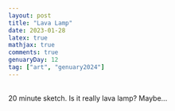 ```yaml
---
layout: post
title: "Lava Lamp"
date: 2023-01-28
latex: true
mathjax: true
comments: true
genuaryDay: 12
tag: ["art", "genuary2024"]
---
```


<div id="jan-12" style="font-family: 'Menlo'; font-size:10px"></div>
<script src="https://cdnjs.cloudflare.com/ajax/libs/p5.js/1.4.0/p5.min.js"></script>
<script src="{{ base.url | prepend: site.url }}/assets/2023-12-28-genuary-2024/jan12.js"></script>
<br>
20 minute sketch. Is it really lava lamp? Maybe...
